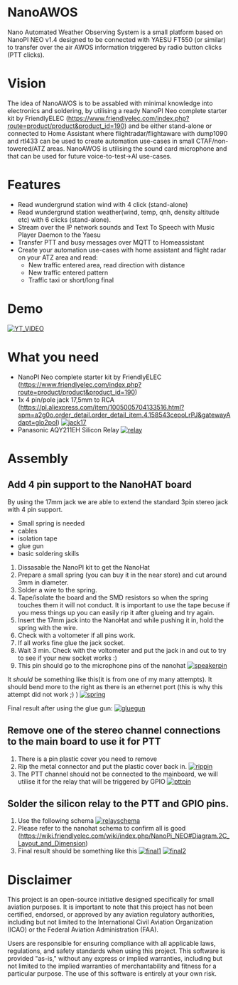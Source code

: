 # NanoAWOS
Nano Automated Weather Observing System is a small platform based on NanoPI NEO v1.4 designed to be connected with YAESU FT550 (or similar) to transfer over the air AWOS information triggered by radio button clicks (PTT clicks).

# Vision
The idea of NanoAWOS is to be assabled with minimal knowledge into electronics and soldering, by utilising a ready NanoPI Neo complete starter kit  by FriendlyELEC (https://www.friendlyelec.com/index.php?route=product/product&product_id=190) 
and be either stand-alone or connected to Home Assistant where flightradar/flightaware with dump1090 and rtl433 can be used to create automation use-cases in small CTAF/non-towered/ATZ areas. 
NanoAWOS is utilising the sound card microphone and that can be used for future voice-to-test->AI use-cases. 

# Features
- Read wundergrund station wind with 4 click (stand-alone)
- Read wundergrund station weather(wind, temp, qnh, density altitude etc) with 6 clicks (stand-alone).
- Stream over the IP network sounds and Text To Speech with Music Player Daemon to the Yaesu 
- Transfer PTT and busy messages over MQTT to Homeassistant
- Create your automation use-cases with home assistant and flight radar on your ATZ area and read:
  - New traffic entered area, read direction with distance
  - New traffic entered pattern
  - Traffic taxi or short/long final 

# Demo
[![YT_VIDEO](https://i9.ytimg.com/vi/fD7kZr5AIl4/mqdefault.jpg?v=66d61968&sqp=CMCy2LYG-oaymwEmCMACELQB8quKqQMa8AEB-AH-CYAC0AWKAgwIABABGGUgXihRMA8=&rs=AOn4CLDl5MSHxLvJRHZshJltsfTD1HXbqA)](https://youtu.be/fD7kZr5AIl4)

# What you need
- NanoPI Neo complete starter kit  by FriendlyELEC (https://www.friendlyelec.com/index.php?route=product/product&product_id=190)
- 1x 4 pin/pole jack 17,5mm to RCA (https://pl.aliexpress.com/item/1005005704133516.html?spm=a2g0o.order_detail.order_detail_item.4.158543cepoLrPJ&gatewayAdapt=glo2pol)
[![jack17](https://github.com/wdcapl/nanoawos/blob/main/img/4pin17jack.png?raw=true)](https://github.com/wdcapl/nanoawos/blob/main/img/4pin17jack.png?raw=true)
- Panasonic AQY211EH Silicon Relay 
[![relay](https://sigma.octopart.com/cdn-cgi/image/width=75,fit=contain,quality=85,format=auto/23734562/image/Panasonic-AQY211EH.jpg)](https://octopart.com/aqy211eh-panasonic-5821337?gad_source=1&gclid=CjwKCAjwxNW2BhAkEiwA24Cm9A9iLzQBnr-M53DJD7saN16iJo81ng_fFqXxew6HBorU-vJghnyuRxoCYtwQAvD_BwE)

# Assembly

## Add 4 pin support to the NanoHAT board
By using the 17mm jack we are able to extend the standard 3pin stereo jack with 4 pin support. 
- Small spring is needed
- cables
- isolation tape
- glue gun
- basic soldering skills

1. Dissasable the NanoPI kit to get the NanoHat
2. Prepare a small spring (you can buy it in the near store) and cut around 3mm in diameter. 
3. Solder a wire to the spring.
4. Tape/isolate the board and the SMD resistors so when the spring touches them it will not conduct. It is important to use the tape becuse if you mess things up you can easily rip it after glueing and try again.
5. Insert the 17mm jack into the NanoHat and while pushing it in, hold the spring with the wire.
6. Check with a voltometer if all pins work.
7. If all works fine glue the jack socket.
8. Wait 3 min. Check with the voltometer and put the jack in and out to try to see if your new socket works :)
9. This pin should go to the microphone pins of the nanohat
[![speakerpin](https://github.com/wdcapl/nanoawos/blob/main/img/micpin.png?raw=true)](https://github.com/wdcapl/nanoawos/blob/main/img/micpin.png?raw=true)

It *should* be something like this(it is from one of my many attempts). It should bend more to the right as there is an ethernet port (this is why this attempt did not work ;) )
[![spring](https://github.com/wdcapl/nanoawos/blob/main/img/jack1.JPEG?raw=true)](https://github.com/wdcapl/nanoawos/blob/main/img/jack1.JPEG?raw=true)

Final result after using the glue gun:
[![gluegun](https://github.com/wdcapl/nanoawos/blob/main/img/jack2.JPEG?raw=true)](https://github.com/wdcapl/nanoawos/blob/main/img/jack2.JPEG?raw=true)

## Remove one of the stereo channel connections to the main board to use it for PTT
1. There is a pin plastic cover you need to remove
2. Rip the metal connector and put the plastic cover back in.
[![rippin](https://github.com/wdcapl/nanoawos/blob/main/img/PTT_PIn.JPEG?raw=true)](https://github.com/wdcapl/nanoawos/blob/main/img/PTT_PIn.JPEG?raw=true)
3. The PTT channel should not be connected to the mainboard, we will utilise it for the relay that will be triggered by GPIO
[![pttpin](https://github.com/wdcapl/nanoawos/blob/main/img/ptt_pin.png?raw=true)](https://github.com/wdcapl/nanoawos/blob/main/img/ptt_pin.png?raw=true)

## Solder the silicon relay to the PTT and GPIO pins. 
1. Use the following schema
[![relayschema](https://github.com/wdcapl/nanoawos/blob/main/img/relayschema.png?raw=true)](https://github.com/wdcapl/nanoawos/blob/main/img/relayschema.png?raw=true)
2. Please refer to the nanohat schema to confirm all is good (https://wiki.friendlyelec.com/wiki/index.php/NanoPi_NEO#Diagram.2C_Layout_and_Dimension)
3. Final result should be something like this
[![final1](https://github.com/wdcapl/nanoawos/blob/main/img/relay.JPEG?raw=true)](https://github.com/wdcapl/nanoawos/blob/main/img/relay.JPEG?raw=true)
[![final2](https://github.com/wdcapl/nanoawos/blob/main/img/final.JPEG?raw=true)](https://github.com/wdcapl/nanoawos/blob/main/img/final.JPEG?raw=true)

# Disclaimer
This project is an open-source initiative designed specifically for small aviation purposes. It is important to note that this project has not been certified, endorsed, or approved by any aviation regulatory authorities, including but not limited to the International Civil Aviation Organization (ICAO) or the Federal Aviation Administration (FAA).

Users are responsible for ensuring compliance with all applicable laws, regulations, and safety standards when using this project. This software is provided "as-is," without any express or implied warranties, including but not limited to the implied warranties of merchantability and fitness for a particular purpose. The use of this software is entirely at your own risk.

